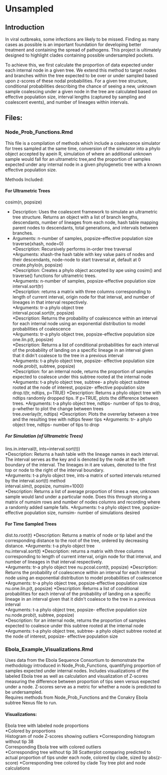 # Unsampled

## Introduction

In viral outbreaks, some infections are likely to be missed. Finding as many cases as possible is an important foundation for developing better treatment and containing the spread of pathogens. This project is ultimately designed to highlight clades containing possible undersampled pockets. 

To achieve this, we first calculate the proportion of data expected 
under each internal node in a given tree. We extend this method to target nodes and branches within the tree expected to be over or under sampled based upon z-scores of these nodal probabilities.  For a given tree structure, conditional probabilities describing the chance of seeing a new, unknown sample coalescing under a given node in the tree are calculated based on effective population size, interval lengths (captured by sampling and coalescent events), and number of lineages within intervals. 

## Files:

### Node_Prob_Functions.Rmd

This file is a compilation of methods which include a coalescence simulator for trees sampled at the same time, conversion of the simulator into a phylo object accepted by apein R, simulation of where an additional unknown sample would fall for an ultrametric tree,and the proportion of samples expected under any internal node in a given phylogenetic tree with a known effective population size.  

Methods Included:
#### For Ultrametric Trees 
cosim(n, popsize)  
  * Description: Uses the coalescent framework to simulate an ultrametric tree structure. Returns an object with a list of branch lengths, descendants, number of lineages from each node, hash table mapping parent nodes to descendants, total generations, and intervals between branches.  
  * Arguments: n-number of samples, popsize-effective population size
traverse(xhash, node=0)  
  *Description: Recursively performs in-order tree traversal  
  *Arguments: xhash-the hash table with key value pairs of nodes and their descendants, node-node to start traversal at, default at 0    
create.phylo(n, popsize)  
  *Description: Creates a phylo object accepted by ape using cosim() and traverse() functions for ultrametric trees.  
  *Arguments: n-number of samples, popsize-effective population size  
interval.sort(tr)  
  *Description: returns a matrix with three columns corresponding to length of current interval, origin node for that interval, and number of lineages in that interval respectively.  
  *Arguments: tr-a phylo object tree  
interval.pcoal.sort(tr, popsize)  
  *Description: Returns the probability of coalescence within an interval for each internal node using an exponential distribution to model probabilities of coalescence  
  *Arguments: tr-a phylo object tree, popsize-effective population size    
one.lin.p(t, popsize)  
  *Description: Returns a list of conditional probabilities for each interval of the probability of landing on a specific lineage in an interval given that it didn't coalesce to the tree in a previous interval  
  *Arguments: t-a phylo object tree, popsize- effective population size   
node.prob(t, subtree, popsize)  
  *Description: for an internal node, returns the proportion of samples expected to coalesce under this subtree rooted at the internal node  
  *Arguments: t-a phylo object tree, subtree- a phylo object subtree rooted at the node of interest, popsize- effective population size 
drop.t(tr, ndtips, p=TRUE)
  *Description: Returns a phylo object tree with ndtips randomly dropped tips. If p=TRUE, plots the difference between trees.
  *Arguments: t-a phylo object tree, ndtips- number of tips to drop, p-whether to plot the change between trees  
tree.overlay(tr, ndtips)
  *Description: Plots the overerlay between a tree and the resulting tree with ndtips fewer tips
  *Arguments: tr- a phylo object tree, ndtips- number of tips to drop   
##### For Simulation (of Ultrametric Trees)  
lins.in.interval(t, ints=interval.sort(t))  
  *Description: Returns a hash table with the lineage names in each interval. The interval serves as the key and is denoted by the node at the left boundary of the interval. The lineages in it are values, denoted to the first top or node to the right of the interval boundary.  
  *Arguments: t-a phylo object tree, ints-a matrix of sorted intervals returned by the interval.sort(t) method    
interval.sim(t, popsize, numsim=1000)  
  *Description: Returns a list of average proportion of times a new, unknown sample would land under a particular node. Does this through storing a matrix of numsim rows and number of nodes columns and recording where a randomly added sample falls.
  *Arguments: t-a phylo object tree, popsize- effective population size, numsim- number of simulations desired  

#### For Time Sampled Trees  
dist.to.root(t)
  *Description: Returns a matrix of node or tip label and the corresponding distance to the root of the tree, ordered by decreasing distance.
  *Arguments: t-a phylo object tree  
nu.interval.sort(t)
  *Description: returns a matrix with three columns corresponding to length of current interval, origin node for that interval, and number of lineages in that interval respectively.  
  *Arguments: tr-a phylo object tree
nu.pcoal.cont(t, popsize) 
  *Description: Returns the probability of coalescence within an interval for each internal node using an exponential distribution to model probabilities of coalescence  
  *Arguments: tr-a phylo object tree, popsize-effective population size 
nu.one.lin.p(t, popsize)
  *Description: Returns a list of conditional probabilities for each interval of the probability of landing on a specific lineage in an interval given that it didn't coalesce to the tree in a previous interval  
  *Arguments: t-a phylo object tree, popsize- effective population size   
nu.node.prob(t, subtree, popsize)  
  *Description: for an internal node, returns the proportion of samples expected to coalesce under this subtree rooted at the internal node  
  *Arguments: t-a phylo object tree, subtree- a phylo object subtree rooted at the node of interest, popsize- effective population size


### Ebola_Example_Visualizations.Rmd

Uses data from the Ebola Sequence Consortium to demonstrate the methodology introduced
in Node_Prob_Functions, quantifying proportion of samples expected under internal nodes.
Includes visualizations of the labeled Ebola tree as well as calculation and visualization of 
Z-scores measuring the difference between proportion of tips seen versus expected under a node.
Z-scores serve as a metric for whether a node is predicted to be undersampled.  
Requires methods from Node_Prob_Functions and the Conakry Ebola subtree Nexus file to run.

#### Visualizations:  
Ebola tree with labeled node proportions   
  *Colored by proportions    
Histogram of node Z-scores showing outliers 
  *Corresponding histogram without tip 38   
Corresponding Ebola tree with colored outliers  
  *Corresponding tree without tip 38
Scatterplot comparing predicted to actual proportion of tips under each node, colored by clade, sized by abs(z-score)
  *Corresponding tree colored by clade
Toy tree plot and node calculations
